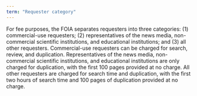 ```yaml
---
term: "Requester category"
---
```


For fee purposes, the FOIA separates requesters into three categories:  (1) commercial-use requesters; (2) representatives of the news media, non-commercial scientific institutions, and educational institutions; and (3) all other requesters.  Commercial-use requesters can be charged for search, review,  and duplication.  Representatives of the news media, non-commercial scientific institutions, and educational institutions are only charged for duplication, with the first 100 pages provided  at no charge.  All other requesters are charged for search time and duplication, with the first two hours of search time and 100 pages of duplication  provided at no charge. 

